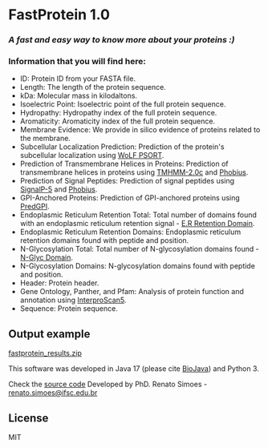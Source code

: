 # FastProtein 1.0

### _A fast and easy way to know more about your proteins :)_

### Information that you will find here:

- ID: Protein ID from your FASTA file.
- Length: The length of the protein sequence.
- kDa: Molecular mass in kilodaltons.
- Isoelectric Point: Isoelectric point of the full protein sequence.
- Hydropathy: Hydropathy index of the full protein sequence.
- Aromaticity: Aromaticity index of the full protein sequence.
- Membrane Evidence: We provide in silico evidence of proteins related to the membrane.
- Subcellular Localization Prediction: Prediction of the protein's subcellular localization using [WoLF PSORT](https://wolfpsort.hgc.jp/).
- Prediction of Transmembrane Helices in Proteins: Prediction of transmembrane helices in proteins using [TMHMM-2.0c](https://services.healthtech.dtu.dk/service.php?TMHMM-2.0) and [Phobius](https://phobius.sbc.su.se/).
- Prediction of Signal Peptides: Prediction of signal peptides using [SignalP-5](https://services.healthtech.dtu.dk/service.php?SignalP-5.0) and [Phobius](https://phobius.sbc.su.se/).
- GPI-Anchored Proteins: Prediction of GPI-anchored proteins using [PredGPI](https://github.com/BolognaBiocomp/predgpi/).
- Endoplasmic Reticulum Retention Total: Total number of domains found with an endoplasmic reticulum retention signal - [E.R Retention Domain](https://prosite.expasy.org/PDOC00014).
- Endoplasmic Reticulum Retention Domains: Endoplasmic reticulum retention domains found with peptide and position.
- N-Glycosylation Total: Total number of N-glycosylation domains found - [N-Glyc Domain](https://prosite.expasy.org/PDOC00001).
- N-Glycosylation Domains: N-glycosylation domains found with peptide and position.
- Header: Protein header.
- Gene Ontology, Panther, and Pfam: Analysis of protein function and annotation using [InterproScan5](https://www.ebi.ac.uk/interpro/).
- Sequence: Protein sequence.

## Output example
[fastprotein_results.zip](https://github.com/simoesrenato/bioinfo/tree/master/fast-protein/example/fastprotein_results.zip)


This software was developed in Java 17 (please cite [BioJava](https://biojava.org/)) and Python 3.

Check the [source code](https://github.com/simoesrenato/bioinfo/tree/master/fast-protein) 
Developed by PhD. Renato Simoes - renato.simoes@ifsc.edu.br

## License

MIT
